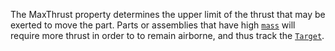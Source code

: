 The MaxThrust property determines the upper limit of the thrust that may
be exerted to move the part. Parts or assemblies that have high
[`mass`](https://create.roblox.com/docs/reference/engine/classes/BasePart#GetMass) will require more thrust in order to to
remain airborne, and thus track the
[`Target`](https://create.roblox.com/docs/reference/engine/classes/RocketPropulsion#Target).